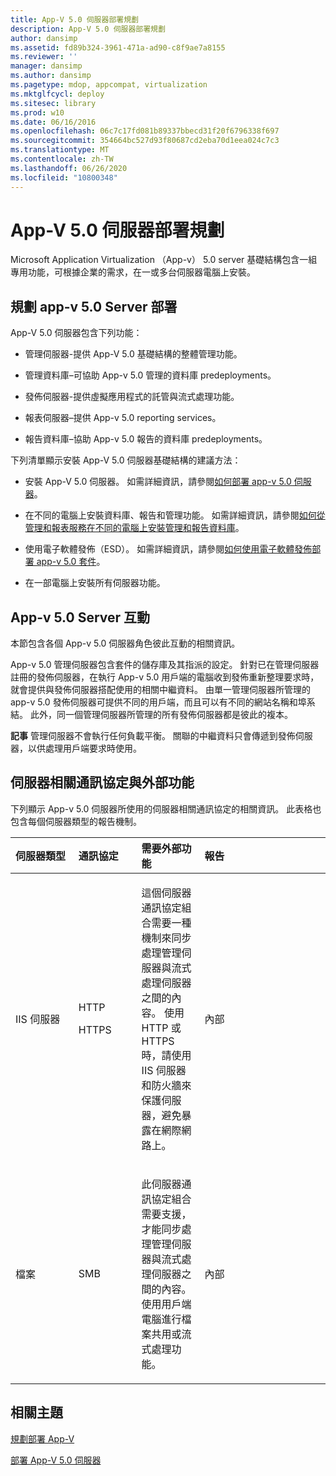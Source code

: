 ```yaml
---
title: App-V 5.0 伺服器部署規劃
description: App-V 5.0 伺服器部署規劃
author: dansimp
ms.assetid: fd89b324-3961-471a-ad90-c8f9ae7a8155
ms.reviewer: ''
manager: dansimp
ms.author: dansimp
ms.pagetype: mdop, appcompat, virtualization
ms.mktglfcycl: deploy
ms.sitesec: library
ms.prod: w10
ms.date: 06/16/2016
ms.openlocfilehash: 06c7c17fd081b89337bbecd31f20f6796338f697
ms.sourcegitcommit: 354664bc527d93f80687cd2eba70d1eea024c7c3
ms.translationtype: MT
ms.contentlocale: zh-TW
ms.lasthandoff: 06/26/2020
ms.locfileid: "10800348"
---
```

# App-V 5.0 伺服器部署規劃


Microsoft Application Virtualization （App-v） 5.0 server 基礎結構包含一組專用功能，可根據企業的需求，在一或多台伺服器電腦上安裝。

## 規劃 app-v 5.0 Server 部署


App-V 5.0 伺服器包含下列功能：

-   管理伺服器-提供 App-V 5.0 基礎結構的整體管理功能。

-   管理資料庫–可協助 App-v 5.0 管理的資料庫 predeployments。

-   發佈伺服器-提供虛擬應用程式的託管與流式處理功能。

-   報表伺服器–提供 App-v 5.0 reporting services。

-   報告資料庫–協助 App-v 5.0 報告的資料庫 predeployments。

下列清單顯示安裝 App-V 5.0 伺服器基礎結構的建議方法：

-   安裝 App-V 5.0 伺服器。 如需詳細資訊，請參閱[如何部署 app-v 5.0 伺服器](how-to-deploy-the-app-v-50-server-50sp3.md)。

-   在不同的電腦上安裝資料庫、報告和管理功能。 如需詳細資訊，請參閱[如何從管理和報表服務在不同的電腦上安裝管理和報告資料庫](how-to-install-the-management-and-reporting-databases-on-separate-computers-from-the-management-and-reporting-services.md)。

-   使用電子軟體發佈（ESD）。 如需詳細資訊，請參閱[如何使用電子軟體發佈部署 app-v 5.0 套件](how-to-deploy-app-v-50-packages-using-electronic-software-distribution.md)。

-   在一部電腦上安裝所有伺服器功能。

## <a href="" id="---------app-v-5-0-server-interaction"></a> App-v 5.0 Server 互動


本節包含各個 App-v 5.0 伺服器角色彼此互動的相關資訊。

App-v 5.0 管理伺服器包含套件的儲存庫及其指派的設定。 針對已在管理伺服器註冊的發佈伺服器，在執行 App-v 5.0 用戶端的電腦收到發佈重新整理要求時，就會提供與發佈伺服器搭配使用的相關中繼資料。 由單一管理伺服器所管理的 app-v 5.0 發佈伺服器可提供不同的用戶端，而且可以有不同的網站名稱和埠系結。 此外，同一個管理伺服器所管理的所有發佈伺服器都是彼此的複本。

**記事** 管理伺服器不會執行任何負載平衡。 關聯的中繼資料只會傳遞到發佈伺服器，以供處理用戶端要求時使用。

 

## 伺服器相關通訊協定與外部功能


下列顯示 App-v 5.0 伺服器所使用的伺服器相關通訊協定的相關資訊。 此表格也包含每個伺服器類型的報告機制。

<table>
<colgroup>
<col width="20%" />
<col width="20%" />
<col width="20%" />
<col width="20%" />
<col width="20%" />
</colgroup>
<thead>
<tr class="header">
<th align="left">伺服器類型</th>
<th align="left">通訊協定</th>
<th align="left">需要外部功能</th>
<th align="left">報告</th>
<th align="left"></th>
</tr>
</thead>
<tbody>
<tr class="odd">
<td align="left"><p>IIS 伺服器</p></td>
<td align="left"><p>HTTP</p>
<p>HTTPS</p></td>
<td align="left"><p>這個伺服器通訊協定組合需要一種機制來同步處理管理伺服器與流式處理伺服器之間的內容。 使用 HTTP 或 HTTPS 時，請使用 IIS 伺服器和防火牆來保護伺服器，避免暴露在網際網路上。</p></td>
<td align="left"><p>內部</p></td>
<td align="left"></td>
</tr>
<tr class="even">
<td align="left"><p>檔案</p></td>
<td align="left"><p>SMB</p></td>
<td align="left"><p>此伺服器通訊協定組合需要支援，才能同步處理管理伺服器與流式處理伺服器之間的內容。 使用用戶端電腦進行檔案共用或流式處理功能。</p></td>
<td align="left"><p>內部</p></td>
<td align="left"></td>
</tr>
</tbody>
</table>

 






## 相關主題


[規劃部署 App-V](planning-to-deploy-app-v.md)

[部署 App-V 5.0 伺服器](deploying-the-app-v-50-server.md)

 

 





